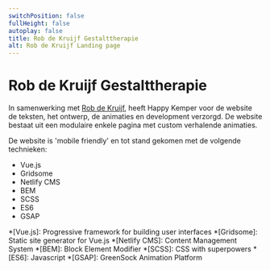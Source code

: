 ```yaml
---
switchPosition: false
fullHeight: false
autoplay: false
title: Rob de Kruijf Gestalttherapie
alt: Rob de Kruijf Landing page
---
```


# Rob de Kruijf Gestalttherapie 

In samenwerking met [Rob de Kruijf](https://www.robdekruijf.nl/), heeft Happy Kemper voor de website de teksten, het ontwerp, de animaties en development verzorgd. De website bestaat uit een modulaire enkele pagina met custom verhalende animaties.

De website is 'mobile friendly' en tot stand gekomen met de volgende technieken:

- Vue.js
- Gridsome
- Netlify CMS
- BEM
- SCSS
- ES6
- GSAP

*[Vue.js]: Progressive framework for building user interfaces
*[Gridsome]: Static site generator for Vue.js
*[Netlify CMS]: Content Management System
*[BEM]: Block Element Modifier
*[SCSS]: CSS with superpowers
*[ES6]: Javascript
*[GSAP]: GreenSock Animation Platform